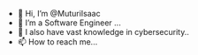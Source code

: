 - 👋 Hi, I’m @MuturiIsaac
- 👀 I’m a Software Engineer ...
- 🌱 I also have vast knowledge in cybersecurity..
- 📫 How to reach me...

<!---
MuturiIsaac/MuturiIsaac is a ✨ special ✨ repository because its `README.md` (this file) appears on your GitHub profile.
You can click the Preview link to take a look at your changes.
--->

